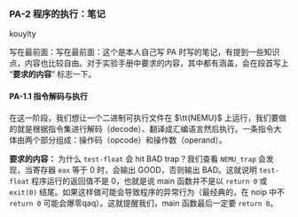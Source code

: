 ### PA-2 程序的执行：笔记

kouylty



写在最前面：写在最前面：这个是本人自己写 PA 时写的笔记，有提到一些知识点，内容也比较自由。对于实验手册中要求的内容，其中都有涵盖，会在段首写上 “**要求的内容**” 标志一下。



#### PA-1.1 指令解码与执行

在这一阶段，我们想让一个二进制可执行文件在 $\tt{NEMU}$ 上运行，我们要做的就是根据指令集进行解码（decode）、翻译成汇编语言然后执行。一条指令大体由两个部分组成：操作码（opcode）和操作数（operand）。

**要求的内容：** 为什么 `test-float` 会 hit BAD trap？我们查看 `NEMU_trap` 会发现，当寄存器 `eax` 等于 $0$ 时，会输出 GOOD，否则输出 BAD。这就说明 `test-float` 程序运行的返回值不是 $0$，也就是说 main 函数并不是以 `return 0` 或 `exit(0)` 结尾。如果这样做可能会导致程序的异常行为（最经典的，在 noip 中不 `return 0` 可能会爆零qaq）。这就提醒我们，main 函数最后一定要 `return 0`。